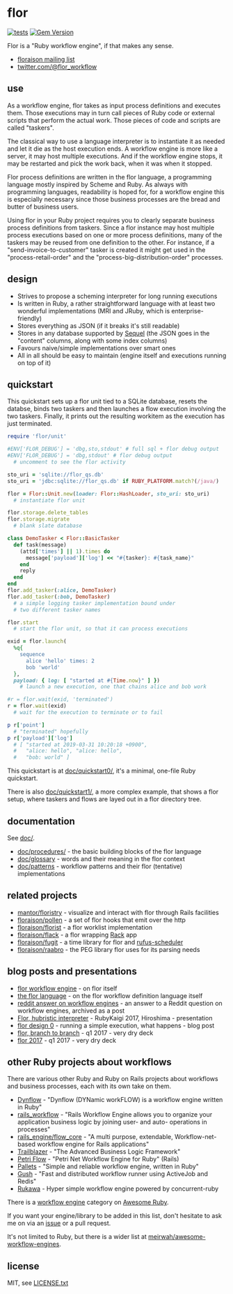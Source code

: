 
# flor

[![tests](https://github.com/floraison/flor/workflows/test/badge.svg)](https://github.com/floraison/flor/actions)
[![Gem Version](https://badge.fury.io/rb/flor.svg)](http://badge.fury.io/rb/flor)

Flor is a "Ruby workflow engine", if that makes any sense.

* [floraison mailing list](https://groups.google.com/forum/#!forum/floraison)
* [twitter.com/@flor_workflow](https://twitter.com/flor_workflow)


## use

As a workflow engine, flor takes as input process definitions and executes them. Those executions may in turn call pieces of Ruby code or external scripts that perform the actual work. Those pieces of code and scripts are called "taskers".

The classical way to use a language interpreter is to instantiate it as needed and let it die as the host execution ends. A workflow engine is more like a server, it may host multiple executions. And if the workflow engine stops, it may be restarted and pick the work back, when it was when it stopped.

Flor process definitions are written in the flor language, a programming language mostly inspired by Scheme and Ruby. As always with programming languages, readability is hoped for, for a workflow engine this is especially necessary since those business processes are the bread and butter of business users.

Using flor in your Ruby project requires you to clearly separate business process definitions from taskers. Since a flor instance may host multiple process executions based on one or more process definitions, many of the taskers may be reused from one definition to the other. For instance, if a "send-invoice-to-customer" tasker is created it might get used in the "process-retail-order" and the "process-big-distribution-order" processes.


## design

* Strives to propose a scheming interpreter for long running executions
* Is written in Ruby, a rather straightforward language with at least two
  wonderful implementations (MRI and JRuby, which is enterprise-friendly)
* Stores everything as JSON (if it breaks it's still readable)
* Stores in any database supported by [Sequel](http://sequel.jeremyevans.net/)
  (the JSON goes in the "content" columns, along with some index columns)
* Favours naive/simple implementations over smart ones
* All in all should be easy to maintain (engine itself and executions running
  on top of it)


## quickstart

This quickstart sets up a flor unit tied to a SQLite database, resets the databse, binds two taskers and then launches a flow execution involving the two taskers. Finally, it prints out the resulting workitem as the execution has just terminated.

```ruby
require 'flor/unit'

#ENV['FLOR_DEBUG'] = 'dbg,sto,stdout' # full sql + flor debug output
#ENV['FLOR_DEBUG'] = 'dbg,stdout' # flor debug output
  # uncomment to see the flor activity

sto_uri = 'sqlite://flor_qs.db'
sto_uri = 'jdbc:sqlite://flor_qs.db' if RUBY_PLATFORM.match?(/java/)

flor = Flor::Unit.new(loader: Flor::HashLoader, sto_uri: sto_uri)
  # instantiate flor unit

flor.storage.delete_tables
flor.storage.migrate
  # blank slate database

class DemoTasker < Flor::BasicTasker
  def task(message)
    (attd['times'] || 1).times do
      message['payload']['log'] << "#{tasker}: #{task_name}"
    end
    reply
  end
end
flor.add_tasker(:alice, DemoTasker)
flor.add_tasker(:bob, DemoTasker)
  # a simple logging tasker implementation bound under
  # two different tasker names

flor.start
  # start the flor unit, so that it can process executions

exid = flor.launch(
  %q{
    sequence
      alice 'hello' times: 2
      bob 'world'
  },
  payload: { log: [ "started at #{Time.now}" ] })
    # launch a new execution, one that chains alice and bob work

#r = flor.wait(exid, 'terminated')
r = flor.wait(exid)
  # wait for the execution to terminate or to fail

p r['point']
  # "terminated" hopefully
p r['payload']['log']
  # [ "started at 2019-03-31 10:20:18 +0900",
  #   "alice: hello", "alice: hello",
  #   "bob: world" ]
```

This quickstart is at [doc/quickstart0/](doc/quickstart0/), it's a minimal, one-file Ruby quickstart.

There is also [doc/quickstart1/](doc/quickstart1/), a more complex example, that shows a flor setup, where taskers and flows are layed out in a flor directory tree.


## documentation

See [doc/](doc/).

* [doc/procedures/](doc/procedures/#procedures) - the basic building blocks of the flor language
* [doc/glossary](doc/glossary.md) - words and their meaning in the flor context
* [doc/patterns](doc/patterns.md) - workflow patterns and their flor (tentative) implementations


## related projects

* [mantor/floristry](https://github.com/mantor/floristry) - visualize and interact with flor through Rails facilities
* [floraison/pollen](https://github.com/floraison/pollen) - a set of flor hooks that emit over the http
* [floraison/florist](https://github.com/floraison/florist) - a flor worklist implementation
* [floraison/flack](https://github.com/floraison/flack) - a flor wrapping [Rack](https://github.com/rack/rack) app
* [floraison/fugit](https://github.com/floraison/fugit) - a time library for flor and [rufus-scheduler](https://github.com/jmettraux/rufus-scheduler)
* [floraison/raabro](https://github.com/floraison/raabro) - the PEG library flor uses for its parsing needs


## blog posts and presentations

* [flor workflow engine](http://jmettraux.skepti.ch/20190407.html?t=flor_workflow_engine&f=readme) - on flor itself
* [the flor language](http://jmettraux.skepti.ch/20180927.html?t=the_flor_language&f=readme) - on the flor workflow definition language itself
* [reddit answer on workflow engines](http://jmettraux.skepti.ch/20190416.html?t=reddit_answer_on_workflow_engines&f=readme) - an answer to a Reddit question on workflow engines, archived as a post
* [Flor, hubristic interpreter](http://rubykaigi.org/2017/presentations/jmettraux.html) - RubyKaigi 2017, Hiroshima - presentation
* [flor design 0](http://jmettraux.skepti.ch/20171021.html?t=flor_design_0&f=readme) - running a simple execution, what happens - blog post
* [flor, branch to branch](https://speakerdeck.com/jmettraux/flor-branch-to-branch) - q1 2017 - very dry deck
* [flor 2017](https://speakerdeck.com/jmettraux/flor-2017) - q1 2017 - very dry deck


## other Ruby projects about workflows

There are various other Ruby and Ruby on Rails projects about workflows and business processes, each with its own take on them.

* [Dynflow](http://dynflow.github.io/) - "Dynflow (DYNamic workFLOW) is a workflow engine written in Ruby"
* [rails_workflow](https://github.com/madzhuga/rails_workflow) - "Rails Workflow Engine allows you to organize your application business logic by joining user- and auto- operations in processes"
* [rails_engine/flow_core](https://github.com/rails-engine/flow_core) - "A multi purpose, extendable, Workflow-net-based workflow engine for Rails applications"
* [Trailblazer](http://trailblazer.to/) - "The Advanced Business Logic Framework"
* [Petri Flow](https://github.com/hooopo/petri_flow) - "Petri Net Workflow Engine for Ruby" (Rails)
* [Pallets](https://github.com/linkyndy/pallets) - "Simple and reliable workflow engine, written in Ruby"
* [Gush](https://github.com/chaps-io/gush) - "Fast and distributed workflow runner using ActiveJob and Redis"
* [Rukawa](https://github.com/joker1007/rukawa) - Hyper simple workflow engine powered by concurrent-ruby

There is a [workflow engine](https://ruby.libhunt.com/categories/5786-workflow-engine) category on [Awesome Ruby](https://ruby.libhunt.com/).

If you want your engine/library to be added in this list, don't hesitate to ask me on via an [issue](https://github.com/floraison/flor/issues) or a pull request.

It's not limited to Ruby, but there is a wider list at [meirwah/awesome-workflow-engines](https://github.com/meirwah/awesome-workflow-engines).


## license

MIT, see [LICENSE.txt](LICENSE.txt)

